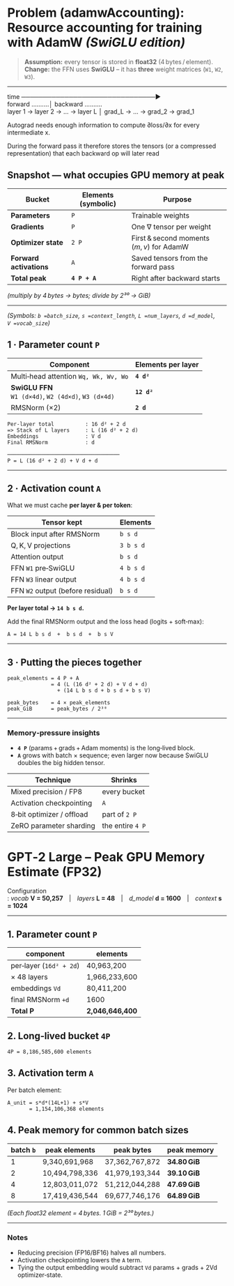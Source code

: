 
# Problem (adamwAccounting): Resource accounting for training with AdamW *(SwiGLU edition)*

> **Assumption:** every tensor is stored in **float32** (4 bytes / element).  
> **Change:** the FFN uses **SwiGLU** – it has **three** weight matrices (`W1`, `W2`, `W3`).

---

time  ───────────────────────────────► \
        forward ..........│ backward .......... \
layer 1 → layer 2 → ... → layer L │  grad_L → ... → grad_2 → grad_1

Autograd needs enough information to compute
∂loss/∂x for every intermediate x.

During the forward pass it therefore stores the tensors (or a compressed
representation) that each backward op will later read

## Snapshot — what occupies GPU memory at peak

| Bucket | Elements (symbolic) | Purpose |
|--------|--------------------|---------|
| **Parameters** | `P` | Trainable weights |
| **Gradients** | `P` | One ∇ tensor per weight |
| **Optimizer state** | `2 P` | First & second moments (*m*, *v*) for AdamW |
| **Forward activations** | `A` | Saved tensors from the forward pass |
| **Total peak** | **`4 P + A`** | Right after backward starts |

*(multiply by 4 bytes → bytes; divide by 2³⁰ → GiB)*

---
*(Symbols: `b =batch_size`, `s =context_length`, `L =num_layers`, `d =d_model`, `V =vocab_size`)*

## 1 · Parameter count `P`

| Component | Elements per **layer** |
|-----------|------------------------|
| Multi‑head attention `Wq, Wk, Wv, Wo` | **`4 d²`** |
| **SwiGLU FFN** <br/>`W1 (d×4d)`, `W2 (4d×d)`, `W3 (d×4d)` | **`12 d²`** |
| RMSNorm (×2) | **`2 d`**  |

```
Per‑layer total          : 16 d² + 2 d
=> Stack of L layers     : L (16 d² + 2 d)
Embeddings               : V d
Final RMSNorm            : d

────────────────────────────────────
P = L (16 d² + 2 d) + V d + d
```

---

## 2 · Activation count `A`

What we must cache **per layer & per token**:

| Tensor kept | Elements |
|-------------|----------|
| Block input after RMSNorm | `b s d` |
| Q, K, V projections | `3 b s d` |
| Attention output | `b s d` |
| FFN `W1` pre‑SwiGLU | `4 b s d` |
| FFN `W3` linear output | `4 b s d` |
| FFN `W2` output (before residual) | `b s d` |

**Per layer total → `14 b s d`.**

Add the final RMSNorm output and the loss head (logits + soft‑max):

```
A = 14 L b s d  +  b s d  +  b s V
```

---

## 3 · Putting the pieces together

```
peak_elements = 4 P + A
              = 4 (L (16 d² + 2 d) + V d + d)
                + (14 L b s d + b s d + b s V)

peak_bytes    = 4 × peak_elements
peak_GiB      = peak_bytes / 2³⁰
```

---

### Memory‑pressure insights

* **`4 P`** (params + grads + Adam moments) is the long‑lived block.  
* **`A`** grows with batch × sequence; even larger now because SwiGLU doubles the big hidden tensor.

| Technique | Shrinks |
|-----------|---------|
| Mixed precision / FP8 | every bucket |
| Activation checkpointing | `A` |
| 8‑bit optimizer / offload | part of `2 P` |
| ZeRO parameter sharding | the entire `4 P` |






# GPT‑2 Large – Peak GPU Memory Estimate (FP32)

Configuration  
: *vocab* **V = 50,257** | *layers* **L = 48** | *d_model* **d = 1600** | *context* **s = 1024**

---

## 1. Parameter count `P`

| component | elements |
|-----------|----------|
| per‑layer (`16d² + 2d`) | 40,963,200 |
| × 48 layers | 1,966,233,600 |
| embeddings `Vd` | 80,411,200 |
| final RMSNorm `+d` | 1600 |
| **Total P** | **2,046,646,400** |

## 2. Long‑lived bucket `4P`

```
4P = 8,186,585,600 elements
```

## 3. Activation term `A`

Per batch element:

```
A_unit = s*d*(14L+1) + s*V
       = 1,154,106,368 elements
```

## 4. Peak memory for common batch sizes

| batch `b` | peak elements | peak bytes | **peak memory** |
|-----------|---------------|------------|-----------------|
| 1 | 9,340,691,968 | 37,362,767,872 | **34.80 GiB** |
| 2 | 10,494,798,336 | 41,979,193,344 | **39.10 GiB** |
| 4 | 12,803,011,072 | 51,212,044,288 | **47.69 GiB** |
| 8 | 17,419,436,544 | 69,677,746,176 | **64.89 GiB** |


*(Each float32 element = 4 bytes. 1 GiB = 2³⁰ bytes.)*

---
### Notes
* Reducing precision (FP16/BF16) halves all numbers.
* Activation checkpointing lowers the `A` term.
* Tying the output embedding would subtract `Vd` params + grads + 2Vd optimizer‑state.
